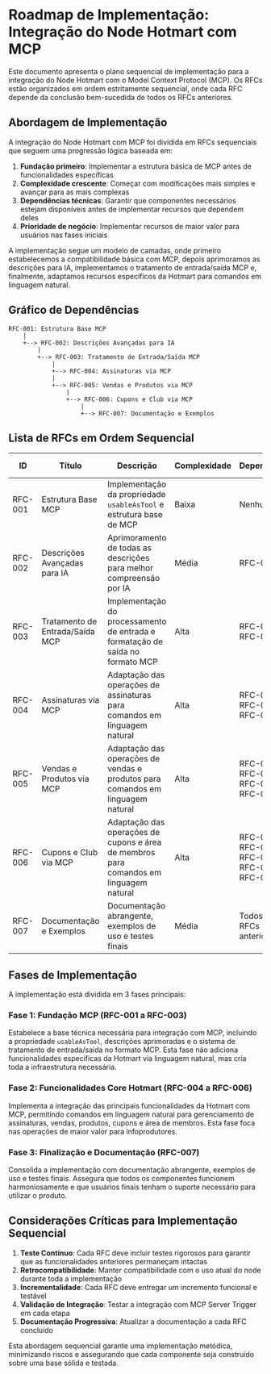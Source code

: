 # Roadmap de Implementação: Integração do Node Hotmart com MCP

Este documento apresenta o plano sequencial de implementação para a integração do Node Hotmart com o Model Context Protocol (MCP). Os RFCs estão organizados em ordem estritamente sequencial, onde cada RFC depende da conclusão bem-sucedida de todos os RFCs anteriores.

## Abordagem de Implementação

A integração do Node Hotmart com MCP foi dividida em RFCs sequenciais que seguem uma progressão lógica baseada em:

1. **Fundação primeiro**: Implementar a estrutura básica de MCP antes de funcionalidades específicas
2. **Complexidade crescente**: Começar com modificações mais simples e avançar para as mais complexas
3. **Dependências técnicas**: Garantir que componentes necessários estejam disponíveis antes de implementar recursos que dependem deles
4. **Prioridade de negócio**: Implementar recursos de maior valor para usuários nas fases iniciais

A implementação segue um modelo de camadas, onde primeiro estabelecemos a compatibilidade básica com MCP, depois aprimoramos as descrições para IA, implementamos o tratamento de entrada/saída MCP e, finalmente, adaptamos recursos específicos da Hotmart para comandos em linguagem natural.

## Gráfico de Dependências

```
RFC-001: Estrutura Base MCP
    |
    +--> RFC-002: Descrições Avançadas para IA
        |
        +--> RFC-003: Tratamento de Entrada/Saída MCP
            |
            +--> RFC-004: Assinaturas via MCP
            |
            +--> RFC-005: Vendas e Produtos via MCP
                |
                +--> RFC-006: Cupons e Club via MCP
                    |
                    +--> RFC-007: Documentação e Exemplos
```

## Lista de RFCs em Ordem Sequencial

| ID | Título | Descrição | Complexidade | Dependências | RFCs Dependentes |
|----|--------|-----------|--------------|--------------|------------------|
| RFC-001 | Estrutura Base MCP | Implementação da propriedade `usableAsTool` e estrutura base de MCP | Baixa | Nenhuma | Todos os RFCs subsequentes |
| RFC-002 | Descrições Avançadas para IA | Aprimoramento de todas as descrições para melhor compreensão por IA | Média | RFC-001 | RFC-003 até RFC-007 |
| RFC-003 | Tratamento de Entrada/Saída MCP | Implementação do processamento de entrada e formatação de saída no formato MCP | Alta | RFC-001, RFC-002 | RFC-004 até RFC-007 |
| RFC-004 | Assinaturas via MCP | Adaptação das operações de assinaturas para comandos em linguagem natural | Alta | RFC-001, RFC-002, RFC-003 | RFC-005 até RFC-007 |
| RFC-005 | Vendas e Produtos via MCP | Adaptação das operações de vendas e produtos para comandos em linguagem natural | Alta | RFC-001, RFC-002, RFC-003, RFC-004 | RFC-006, RFC-007 |
| RFC-006 | Cupons e Club via MCP | Adaptação das operações de cupons e área de membros para comandos em linguagem natural | Alta | RFC-001, RFC-002, RFC-003, RFC-004, RFC-005 | RFC-007 |
| RFC-007 | Documentação e Exemplos | Documentação abrangente, exemplos de uso e testes finais | Média | Todos os RFCs anteriores | Nenhum |

## Fases de Implementação

A implementação está dividida em 3 fases principais:

### Fase 1: Fundação MCP (RFC-001 a RFC-003)
Estabelece a base técnica necessária para integração com MCP, incluindo a propriedade `usableAsTool`, descrições aprimoradas e o sistema de tratamento de entrada/saída no formato MCP. Esta fase não adiciona funcionalidades específicas da Hotmart via linguagem natural, mas cria toda a infraestrutura necessária.

### Fase 2: Funcionalidades Core Hotmart (RFC-004 a RFC-006)
Implementa a integração das principais funcionalidades da Hotmart com MCP, permitindo comandos em linguagem natural para gerenciamento de assinaturas, vendas, produtos, cupons e área de membros. Esta fase foca nas operações de maior valor para infoprodutores.

### Fase 3: Finalização e Documentação (RFC-007)
Consolida a implementação com documentação abrangente, exemplos de uso e testes finais. Assegura que todos os componentes funcionem harmoniosamente e que usuários finais tenham o suporte necessário para utilizar o produto.

## Considerações Críticas para Implementação Sequencial

1. **Teste Contínuo**: Cada RFC deve incluir testes rigorosos para garantir que as funcionalidades anteriores permaneçam intactas
2. **Retrocompatibilidade**: Manter compatibilidade com o uso atual do node durante toda a implementação
3. **Incrementalidade**: Cada RFC deve entregar um incremento funcional e testável
4. **Validação de Integração**: Testar a integração com MCP Server Trigger em cada etapa
5. **Documentação Progressiva**: Atualizar a documentação a cada RFC concluído

Esta abordagem sequencial garante uma implementação metódica, minimizando riscos e assegurando que cada componente seja construído sobre uma base sólida e testada.